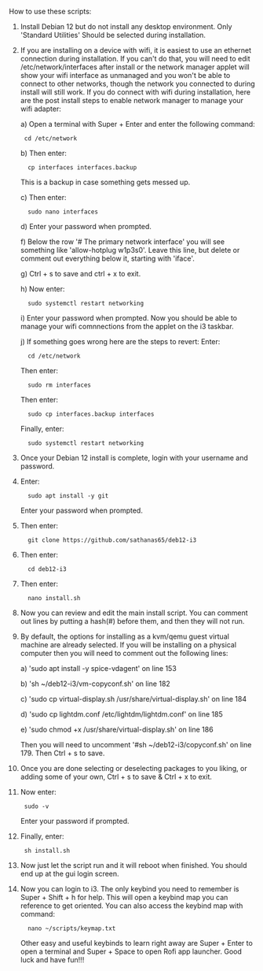 How to use these scripts:

1. Install Debian 12 but do not install any desktop environment. Only 'Standard Utilities' Should be selected during installation.
2. If you are installing on a device with wifi, it is easiest to use an ethernet connection during installation. 
   If you can't do that, you will need to edit /etc/network/interfaces after install or the network manager applet will show your
   wifi interface as unmanaged and you won't be able to connect to other networks, though the network you connected to during install
   will still work. If you do connect with wifi during installation, here are the post install steps to enable network manager to manage
   your wifi adapter:
   
     a) Open a terminal with Super + Enter and enter the following command:
   
        cd /etc/network
   
     b) Then enter:
   
         cp interfaces interfaces.backup
      This is a backup in case something gets messed up.
   
     c) Then enter:

         sudo nano interfaces
   
     d) Enter your password when prompted.
   
     f) Below the row '# The primary network interface' you will see something like 'allow-hotplug w1p3s0'. Leave this line, but delete
        or comment out everything below it, starting with 'iface'.
   
     g) Ctrl + s to save and ctrl + x to exit.
   
     h) Now enter:

         sudo systemctl restart networking
   
     i) Enter your password when prompted. Now you should be able to manage your wifi comnnections from the applet on the i3 taskbar.
   
     j) If something goes wrong here are the steps to revert:
   Enter:
   
         cd /etc/network
   Then enter:

         sudo rm interfaces
   
   Then enter:

         sudo cp interfaces.backup interfaces
   Finally, enter:
   
         sudo systemctl restart networking
   
3. Once your Debian 12 install is complete, login with your username and password.
4. Enter:

         sudo apt install -y git
   Enter your password when prompted. 
5. Then enter:

         git clone https://github.com/sathanas65/deb12-i3
6. Then enter:

         cd deb12-i3
7. Then enter:

         nano install.sh
8. Now you can review and edit the main install script. You can comment out lines by putting a hash(#) before them, and then they will not run.
9. By default, the options for installing as a kvm/qemu guest virtual machine are already selected. If you will be installing on a physical computer
    then you will need to comment out the following lines:
    
    a) 'sudo apt install -y spice-vdagent' on line 153
    
    b) 'sh ~/deb12-i3/vm-copyconf.sh' on line 182
    
    c) 'sudo cp virtual-display.sh /usr/share/virtual-display.sh' on line 184
    
    d) 'sudo cp lightdm.conf /etc/lightdm/lightdm.conf' on line 185
    
    e) 'sudo chmod +x /usr/share/virtual-display.sh' on line 186
    
    Then you will need to uncomment '#sh ~/deb12-i3/copyconf.sh' on line 179. Then Ctrl + s to save.
    
10. Once you are done selecting or deselecting packages to you liking, or adding some of your own, Ctrl + s to save & Ctrl + x to exit.
11. Now enter:

         sudo -v
    Enter your password if prompted.
12. Finally, enter:

         sh install.sh
13. Now just let the script run and it will reboot when finished. You should end up at the gui login screen.
14. Now you can login to i3. The only keybind you need to remember is Super + Shift + h for help. This will open a keybind map you can reference to
    get oriented. You can also access the keybind map with command:

          nano ~/scripts/keymap.txt

    Other easy and useful keybinds to learn right away are Super + Enter to open a terminal and Super + Space to open Rofi app launcher.
    Good luck and have fun!!!
